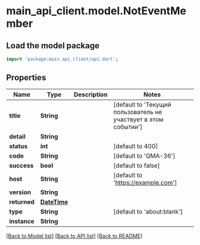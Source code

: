 # main_api_client.model.NotEventMember

## Load the model package
```dart
import 'package:main_api_client/api.dart';
```

## Properties
Name | Type | Description | Notes
------------ | ------------- | ------------- | -------------
**title** | **String** |  | [default to 'Текущий пользователь не участвует в этом событии']
**detail** | **String** |  | 
**status** | **int** |  | [default to 400]
**code** | **String** |  | [default to 'QMA-36']
**success** | **bool** |  | [default to false]
**host** | **String** |  | [default to 'https://example.com']
**version** | **String** |  | 
**returned** | [**DateTime**](DateTime.md) |  | 
**type** | **String** |  | [default to 'about:blank']
**instance** | **String** |  | 

[[Back to Model list]](../README.md#documentation-for-models) [[Back to API list]](../README.md#documentation-for-api-endpoints) [[Back to README]](../README.md)


